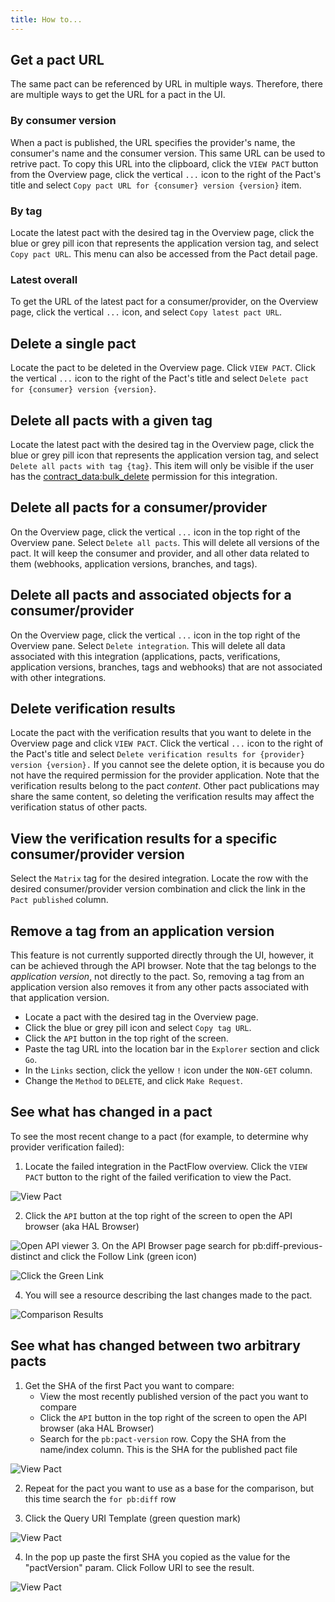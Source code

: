 ```yaml
---
title: How to...
---
```


## Get a pact URL

The same pact can be referenced by URL in multiple ways. Therefore, there are multiple ways to get the URL for a pact in the UI.

### By consumer version

When a pact is published, the URL specifies the provider's name, the consumer's name and the consumer version. This same URL can be used to retrive pact. To copy this URL into the clipboard, click the `VIEW PACT` button from the Overview page, click the vertical `...` icon to the right of the Pact's title and select `Copy pact URL for {consumer} version {version}` item.

### By tag

Locate the latest pact with the desired tag in the Overview page, click the blue or grey pill icon that represents the application version tag, and select `Copy pact URL`. This menu can also be accessed from the Pact detail page.

### Latest overall

To get the URL of the latest pact for a consumer/provider, on the Overview page, click the vertical `...` icon, and select `Copy latest pact URL`.

## Delete a single pact

Locate the pact to be deleted in the Overview page. Click `VIEW PACT`. Click the vertical `...` icon to the right of the Pact's title and select `Delete pact for {consumer} version {version}`.

## Delete all pacts with a given tag

Locate the latest pact with the desired tag in the Overview page, click the blue or grey pill icon that represents the application version tag, and select `Delete all pacts with tag {tag}`. This item will only be visible if the user has the [contract_data:bulk_delete](/docs/permissions#contract_databulk_delete) permission for this integration.

## Delete all pacts for a consumer/provider

On the Overview page, click the vertical `...` icon in the top right of the Overview pane. Select `Delete all pacts`. This will delete all versions of the pact. It will keep the consumer and provider, and all other data related to them (webhooks, application versions, branches, and tags).

## Delete all pacts and associated objects for a consumer/provider

On the Overview page, click the vertical `...` icon in the top right of the Overview pane. Select `Delete integration`. This will delete all data associated with this integration (applications, pacts, verifications, application versions, branches, tags and webhooks) that are not associated with other integrations.

## Delete verification results

Locate the pact with the verification results that you want to delete in the Overview page and click `VIEW PACT`. Click the vertical `...` icon to the right of the Pact's title and select `Delete verification results for {provider} version {version}.` If you cannot see the delete option, it is because you do not have the required permission for the provider application. Note that the verification results belong to the pact _content_. Other pact publications may share the same content, so deleting the verification results may affect the verification status of other pacts.

## View the verification results for a specific consumer/provider version

Select the `Matrix` tag for the desired integration. Locate the row with the desired consumer/provider version combination and click the link in the `Pact published` column.

## Remove a tag from an application version

This feature is not currently supported directly through the UI, however, it can be achieved through the API browser. Note that the tag belongs to the _application version_, not directly to the pact. So, removing a tag from an application version also removes it from any other pacts associated with that application version.

- Locate a pact with the desired tag in the Overview page.
- Click the blue or grey pill icon and select `Copy tag URL`.
- Click the `API` button in the top right of the screen.
- Paste the tag URL into the location bar in the `Explorer` section and click `Go`.
- In the `Links` section, click the yellow `!` icon under the `NON-GET` column.
- Change the `Method` to `DELETE`, and click `Make Request`.


## See what has changed in a pact

To see the most recent change to a pact (for example, to determine why provider verification failed):

1. Locate the failed integration in the PactFlow overview. Click the `VIEW PACT` button to the right of the failed verification to view the Pact.

![View Pact](../../static/ui/pactDiff1.png)

2. Click the `API` button at the top right of the screen to open the API browser (aka HAL Browser)

![Open API viewer](../../static/ui/pactDiff2.png)
3. On the API Browser page search for pb:diff-previous-distinct and click the Follow Link (green icon)

![Click the Green Link](../../static/ui/pactDiff3.png)

4. You will see a resource describing the last changes made to the pact.

![Comparison Results](../../static/ui/pactDiff4.png)

## See what has changed between two arbitrary pacts

1. Get the SHA of the first Pact you want to compare:
   - View the most recently published version of the pact you want to compare
   - Click the `API` button in the top right of the screen to open the API browser (aka HAL Browser)
   - Search for the `pb:pact-version` row. Copy the SHA from the name/index column. This is the SHA for the published pact file

![View Pact](../../static/ui/pactDiff1.png)

2. Repeat for the pact you want to use as a base for the comparison, but this time search the `for pb:diff` row

3. Click the Query URI Template (green question mark)

![View Pact](../../static/ui/pactDiff5.png)

4. In the pop up paste the first SHA you copied as the value for the "pactVersion" param. Click Follow URI to see the result.

![View Pact](../../static/ui/pactDiff6.png)





